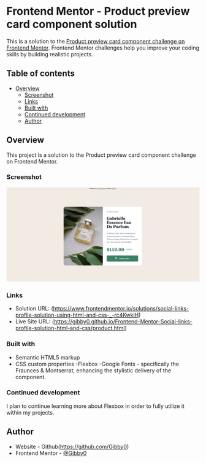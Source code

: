 # Frontend Mentor - Product preview card component solution

This is a solution to the [Product preview card component challenge on Frontend Mentor](https://www.frontendmentor.io/challenges/product-preview-card-component-GO7UmttRfa). Frontend Mentor challenges help you improve your coding skills by building realistic projects. 

## Table of contents

- [Overview](#overview)
  - [Screenshot](#screenshot)
  - [Links](#links)
  - [Built with](#built-with)
  - [Continued development](#continued-development)
  - [Author](#author)

## Overview
This project is a solution to the Product preview card component challenge on Frontend Mentor.

### Screenshot

![Screenshots of Desktop, Desktop-Active and Mobile View](screenshot/desktop-view.png)

### Links

- Solution URL: (https://www.frontendmentor.io/solutions/social-links-profile-solution-using-html-and-css-_-rc4KwklH)
- Live Site URL: (https://gibby0.github.io/Frontend-Mentor-Social-links-profile-solution-html-and-css/product.html)

### Built with

- Semantic HTML5 markup
- CSS custom properties
-Flexbox
-Google Fonts - specifically the Fraunces & Montserrat, enhancing the stylistic delivery of the component.


### Continued development

I plan to continue learning more about Flexbox in order to fully utilize it within my projects.


## Author
- Website - Github(https://github.com/Gibby0)
- Frontend Mentor - [@Gibby0](https://www.frontendmentor.io/profile/Gibby0)
